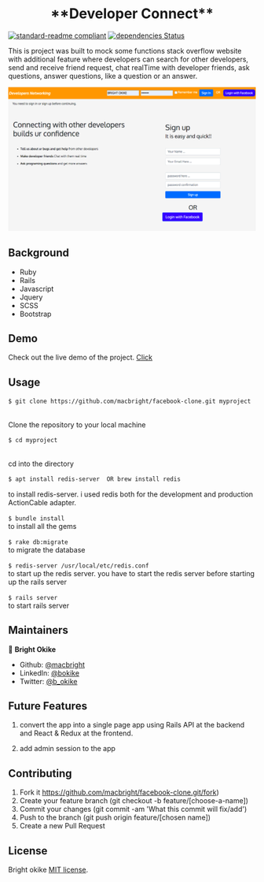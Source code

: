 <h1 align=center> **Developer Connect** </h1>

[![standard-readme compliant](https://img.shields.io/badge/standard--readme-OK-green.svg?style=flat-square)](https://github.com/RichardLitt/standard-readme)
[![dependencies Status](https://david-dm.org/dwyl/esta/status.svg)](https://david-dm.org/dwyl/esta)


This is project was built to mock some functions stack overflow website with additional feature where developers can search for other developers, send and receive friend request, chat realTime with developer friends, ask questions, answer questions, like a question or an answer. 



![sample](./public/images/ss.png)

## Background

- Ruby
- Rails
- Javascript
- Jquery
- SCSS
- Bootstrap 


## Demo
 Check out the live demo of the project. [Click](https://facebook-clone3.herokuapp.com/)

## Usage

```sh
$ git clone https://github.com/macbright/facebook-clone.git myproject
```
<br /> Clone the repository to your local machine


```sh
$ cd myproject
```
<br /> cd into the directory


```sh
$ apt install redis-server  OR brew install redis
```
 to install redis-server. i used redis both for the development and production ActionCable adapter. 


`$ bundle install` 
<br /> to install all the gems

`$ rake db:migrate` 
<br /> to migrate the database

`$ redis-server /usr/local/etc/redis.conf` <br/> to start up the redis server. you have to start the redis server before starting up the rails server

`$ rails server` 
<br /> to start rails server


## Maintainers 

👤  **Bright Okike**

- Github: [@macbright](https://github.com/macbright)
- LinkedIn: [@bokike](https://www.linkedin.com/in/bokike/)
- Twitter: [@b_okike](https://twitter.com/b_okike)

## Future Features
1. convert the app into a single page app using Rails API at the backend and React & Redux at the frontend. 

2. add admin session to the app


## Contributing

1. Fork it https://github.com/macbright/facebook-clone.git/fork)
2. Create your feature branch (git checkout -b feature/[choose-a-name])
3. Commit your changes (git commit -am 'What this commit will fix/add')
4. Push to the branch (git push origin feature/[chosen name])
5. Create a new Pull Request

## License

Bright okike
[MIT license](https://opensource.org/licenses/MIT).